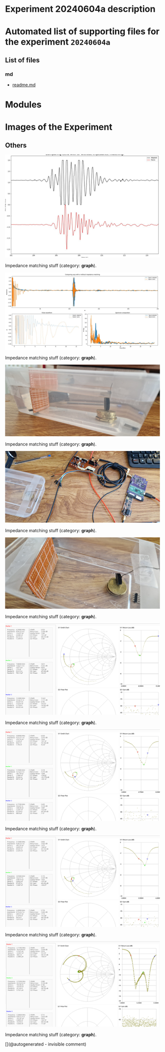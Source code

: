 # Experiment 20240604a description





# Automated list of supporting files for the __experiment `20240604a`__

## List of files

### md

* [readme.md](/include/impedance/20240604a/readme.md)





# Modules





# Images of the Experiment

## Others

![](/include/impedance/20240604a/2.IM_details.jpg)

Impedance matching stuff (category: __graph__).

![](/include/impedance/20240604a/2.IM_compare.jpg)

Impedance matching stuff (category: __graph__).

![](/include/impedance/20240604a/experiment/20240604_145550.jpg)

Impedance matching stuff (category: __graph__).

![](/include/impedance/20240604a/experiment/20240604_145604.jpg)

Impedance matching stuff (category: __graph__).

![](/include/impedance/20240604a/experiment/20240604_145543.jpg)

Impedance matching stuff (category: __graph__).

![](/include/impedance/20240604a/piezos/small.png)

Impedance matching stuff (category: __graph__).

![](/include/impedance/20240604a/piezos/medium.png)

Impedance matching stuff (category: __graph__).

![](/include/impedance/20240604a/piezos/big.png)

Impedance matching stuff (category: __graph__).

![](/include/impedance/20240604a/piezos/adapted.png)

Impedance matching stuff (category: __graph__).










[](@autogenerated - invisible comment)